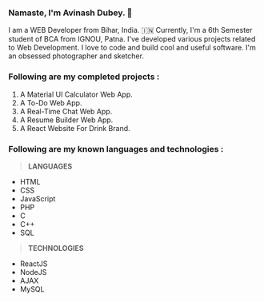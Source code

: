 ### Namaste, I'm Avinash Dubey. :pray:

I am a WEB Developer from Bihar, India. :india: Currently, I'm a 6th Semester student of BCA from IGNOU, Patna. I've developed various projects related to Web Development. I love to code and build cool and useful software. I'm an obsessed photographer and sketcher.

### Following are my completed projects :

1. A Material UI Calculator Web App.
2. A To-Do Web App.
3. A Real-Time Chat Web App.
4. A Resume Builder Web App.
5. A React Website For Drink Brand.

### Following are my known languages and technologies :

> **LANGUAGES**

* HTML
* CSS
* JavaScript
* PHP
* C
* C++
* SQL

> **TECHNOLOGIES**

* ReactJS
* NodeJS
* AJAX
* MySQL
